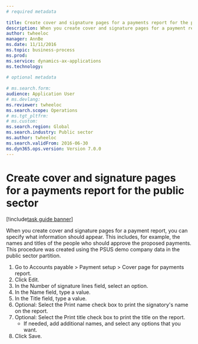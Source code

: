 ```yaml
--- 
# required metadata 
 
title: Create cover and signature pages for a payments report for the public sector
description: When you create cover and signature pages for a payment report, you can specify what information should appear. 
author: twheeloc
manager: AnnBe 
ms.date: 11/11/2016
ms.topic: business-process 
ms.prod:  
ms.service: dynamics-ax-applications 
ms.technology:  
 
# optional metadata 
 
# ms.search.form:   
audience: Application User 
# ms.devlang:  
ms.reviewer: twheeloc
ms.search.scope: Operations 
# ms.tgt_pltfrm:  
# ms.custom:  
ms.search.region: Global
ms.search.industry: Public sector
ms.author: twheeloc
ms.search.validFrom: 2016-06-30 
ms.dyn365.ops.version: Version 7.0.0 
---
```

# Create cover and signature pages for a payments report for the public sector

[!include[task guide banner](../../includes/task-guide-banner.md)]

When you create cover and signature pages for a payment report, you can specify what information should appear. This includes, for example, the names and titles of the people who should approve the proposed payments. This procedure was created using the PSUS demo company data in the public sector partition.

1. Go to Accounts payable > Payment setup > Cover page for payments report.
2. Click Edit.
3. In the Number of signature lines field, select an option.
4. In the Name field, type a value.
5. In the Title field, type a value.
6. Optional: Select the Print name check box to print the signatory's name on the report.
7. Optional: Select the Print title check box to print the title on the report.
    * If needed, add additional names, and select any options that you want.  
8. Click Save.

